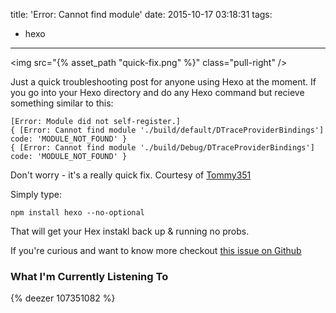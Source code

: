 title: 'Error: Cannot find module'
date: 2015-10-17 03:18:31
tags:
 - hexo
---

<img src="{% asset_path "quick-fix.png" %}" class="pull-right" />

Just a quick troubleshooting post for anyone using Hexo at the moment. If you go into your Hexo directory and do any Hexo command but recieve something similar to this:

```
[Error: Module did not self-register.]
{ [Error: Cannot find module './build/default/DTraceProviderBindings'] code: 'MODULE_NOT_FOUND' }
{ [Error: Cannot find module './build/Debug/DTraceProviderBindings'] code: 'MODULE_NOT_FOUND' }
```

Don't worry - it's a really quick fix. Courtesy of [Tommy351](https://github.com/hexojs/hexo/issues/1055#issuecomment-74614630)

Simply type:

```
npm install hexo --no-optional
```

That will get your Hex instakl back up & running no probs.

If you're curious and want to know more checkout [this issue on Github](https://github.com/hexojs/hexo/issues/1055)

### What I'm Currently Listening To

{% deezer 107351082 %}